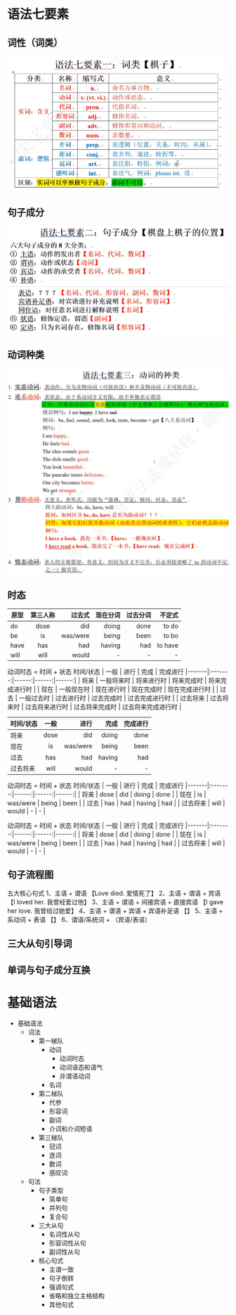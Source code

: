# 语法七要素
## 词性（词类）
![词性](img/01语法七要素_1.png)
<!-- <table>
  <tr>
    <th>属性</th>
	<th>属性值</th>
	<th>描述</th>  
  </tr>
  <tr>
	    <td rowspan="9">type</td>
	    <td>text</td>
	    <td>单行文本输入框</td>
	</tr>
	<tr>
	    <td>password</td>
	    <td>密码输入框</td>
	</tr>
</table> -->

## 句子成分
![句子成分](img/01语法七要素_2.png)

## 动词种类
![动词种类](img/01语法七要素_3.png)

## 时态
原型 | 第三人称 | 过去式 | 现在分词 | 过去分词  | 不定式
|-------|:-------:|------:|------:|------:|------:|
| do | dose | did | doing | done | to do |
| be | is | was/were | being | been | to bo |
| have | has | had | having | had | to have |
| will | will | would | - | - | - |

动词时态 = 时间 + 状态
 时间/状态 | 一般 | 进行 | 完成 | 完成进行
|-------|:-------:|------:|------:|------:|
| 将来 | 一般将来时 | 将来进行时 | 将来完成时 | 将来完成进行时 |
| 现在 | 一般现在时 | 现在进行时 | 现在完成时 | 现在完成进行时 |
| 过去 | 一般过去时 | 过去进行时 | 过去完成时 | 过去完成进行时 |
| 过去将来 | 过去将来时 | 过去将来进行时 | 过去将来完成时 | 过去将来完成进行时 |

 时间/状态 | 一般 | 进行 | 完成 | 完成进行
|-------|:-------:|------:|------:|------:|
| 将来 | dose | did | doing | done |
| 现在 | is | was/were | being | been |
| 过去 | has | had | having | had |
| 过去将来 | will | would | - | - | 

动词时态 = 时间 + 状态
 时间/状态 | 一般 | 进行 | 完成 | 完成进行
|-------|:-------:|------:|------:|------:|
| 将来 | dose | did | doing | done |
| 现在 | is | was/were | being | been |
| 过去 | has | had | having | had |
| 过去将来 | will | would | - | - | 

动词时态 = 时间 + 状态
 时间/状态 | 一般 | 进行 | 完成 | 完成进行
|-------|:-------:|------:|------:|------:|
| 将来 | dose | did | doing | done |
| 现在 | is | was/were | being | been |
| 过去 | has | had | having | had |
| 过去将来 | will | would | - | - | 

## 句子流程图
五大核心句式
1、主语 + 谓语 【Love died. 爱情死了】
2、主语 + 谓语 + 宾语 【I loved her. 我曾经爱过他】
3、主语 + 谓语 + 间接宾语 + 直接宾语 【I gave her love. 我曾给过她爱】
4、主语 + 谓语 + 宾语 + 宾语补足语 【】
5、主语 + 系动词 + 表语 【】
6、谓语/系统词 + （宾语/表语）

## 三大从句引导词

## 单词与句子成分互换


# 基础语法
- 基础语法
  - 词法
    - 第一梯队
      - 动词
        - 动词时态
        - 动词语态和语气
        - 非谓语动词
      - 名词
    - 第二梯队 
      - 代参
      - 形容词
      - 副词
      - 介词和介词短语
    - 第三梯队
      - 冠词
      - 连词
      - 数词
      - 感叹词
  - 句法
    - 句子类型
      - 简单句
      - 并列句
      - 复合句
    - 三大从句
      - 名词性从句
      - 形容词性从句
      - 副词性从句
    - 核心句式
      - 主谓一致
      - 句子倒转
      - 强调句式
      - 省略和独立主格结构
      - 其他句式
